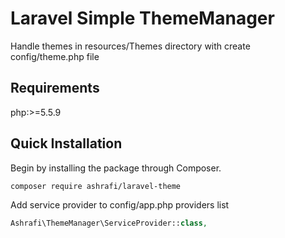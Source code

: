 # Laravel Simple ThemeManager
Handle themes in resources/Themes directory with create config/theme.php file

Requirements
------------
php:>=5.5.9

Quick Installation
------------------
Begin by installing the package through Composer.

```
composer require ashrafi/laravel-theme
```

Add service provider to config/app.php providers list

```php
Ashrafi\ThemeManager\ServiceProvider::class,
```
